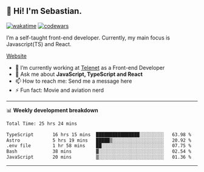 ## 👋 Hi! I'm Sebastian.

[![wakatime](https://wakatime.com/badge/user/df0036c6-328a-4a39-be9b-e49417ed22a1.svg)](https://wakatime.com/@df0036c6-328a-4a39-be9b-e49417ed22a1)
[![codewars](https://www.codewars.com/users/sebavuye/badges/small)](https://www.codewars.com/users/sebavuye)

I’m a self-taught front-end developer. Currently, my main focus is Javascript(TS) and React.

[Website](https://sebastianvuye.be)

- 🔭 I’m currently working at [Telenet](https://telenet.be/) as a Front-end Developer
- 💬 Ask me about **JavaScript, TypeScript and React**
- 📫 How to reach me: Send me a message here
- ⚡ Fun fact: Movie and aviation nerd

-------

📊 **Weekly development breakdown**

<!--START_SECTION:waka-->

```txt
Total Time: 25 hrs 24 mins

TypeScript       16 hrs 15 mins  ████████████████░░░░░░░░░   63.98 %
Astro            5 hrs 19 mins   █████▒░░░░░░░░░░░░░░░░░░░   20.92 %
.env file        1 hr 58 mins    ██░░░░░░░░░░░░░░░░░░░░░░░   07.75 %
Bash             38 mins         ▓░░░░░░░░░░░░░░░░░░░░░░░░   02.54 %
JavaScript       20 mins         ▒░░░░░░░░░░░░░░░░░░░░░░░░   01.36 %
```

<!--END_SECTION:waka-->
-------
